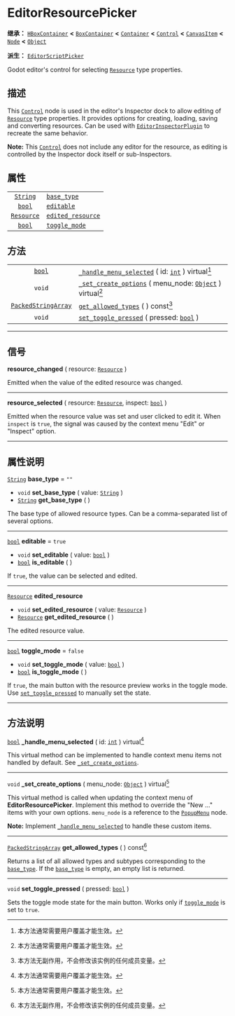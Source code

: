 <!-- ⚠ 请勿编辑本文件 ⚠ -->
<!-- 本文档使用脚本从 WeDot 引擎源码仓库生成。 -->
<!-- 生成脚本：https://github.com/WeDot-Engine/WeDot/tree/4.3/doc/tools/make_md.py； -->
<!-- 原文件：https://github.com/WeDot-Engine/WeDot/tree/4.3/doc/classes/EditorResourcePicker.xml。 -->

<div id="_class_editorresourcepicker"></div>

# EditorResourcePicker

**继承：** [`HBoxContainer`](class_hboxcontainer.md) **<** [`BoxContainer`](class_boxcontainer.md) **<** [`Container`](class_container.md) **<** [`Control`](class_control.md) **<** [`CanvasItem`](class_canvasitem.md) **<** [`Node`](class_node.md) **<** [`Object`](class_object.md)

**派生：** [`EditorScriptPicker`](class_editorscriptpicker.md)

Godot editor's control for selecting [`Resource`](class_resource.md) type properties.

## 描述

This [`Control`](class_control.md) node is used in the editor's Inspector dock to allow editing of [`Resource`](class_resource.md) type properties. It provides options for creating, loading, saving and converting resources. Can be used with [`EditorInspectorPlugin`](class_editorinspectorplugin.md) to recreate the same behavior.

 **Note:** This [`Control`](class_control.md) does not include any editor for the resource, as editing is controlled by the Inspector dock itself or sub-Inspectors.

## 属性

|||
|:-:|:--|
| [`String`](class_string.md)     | [`base_type`](#class_editorresourcepicker_property_base_type)             | ``""``    |
| [`bool`](class_bool.md)         | [`editable`](#class_editorresourcepicker_property_editable)               | ``true``  |
| [`Resource`](class_resource.md) | [`edited_resource`](#class_editorresourcepicker_property_edited_resource) |           |
| [`bool`](class_bool.md)         | [`toggle_mode`](#class_editorresourcepicker_property_toggle_mode)         | ``false`` |

## 方法

|||
|:-:|:--|
| [`bool`](class_bool.md)                           | [`_handle_menu_selected`](class_editorresourcepickermd#class_editorresourcepicker_private_method__handle_menu_selected) ( id: [`int`](class_int.md) ) virtual[^virtual]          |
| `void`                                            | [`_set_create_options`](class_editorresourcepickermd#class_editorresourcepicker_private_method__set_create_options) ( menu_node: [`Object`](class_object.md) ) virtual[^virtual] |
| [`PackedStringArray`](class_packedstringarray.md) | [`get_allowed_types`](class_editorresourcepickermd#class_editorresourcepicker_method_get_allowed_types) ( ) const[^const]                                                        |
| `void`                                            | [`set_toggle_pressed`](class_editorresourcepickermd#class_editorresourcepicker_method_set_toggle_pressed) ( pressed: [`bool`](class_bool.md) )                                   |

<!-- rst-class:: classref-section-separator -->

---

## 信号

<div id="_class_class_editorresourcepicker_signal_resource_changed"></div>

**resource_changed** ( resource: [`Resource`](class_resource.md) ) <div id="class_editorresourcepicker_signal_resource_changed"></div>

Emitted when the value of the edited resource was changed.

<!-- rst-class:: classref-item-separator -->

---

<div id="_class_class_editorresourcepicker_signal_resource_selected"></div>

**resource_selected** ( resource: [`Resource`](class_resource.md), inspect: [`bool`](class_bool.md) ) <div id="class_editorresourcepicker_signal_resource_selected"></div>

Emitted when the resource value was set and user clicked to edit it. When `inspect` is `true`, the signal was caused by the context menu "Edit" or "Inspect" option.

<!-- rst-class:: classref-section-separator -->

---

## 属性说明

<div id="_class_editorresourcepicker_property_base_type"></div>

[`String`](class_string.md) **base_type** = ``""`` <div id="class_editorresourcepicker_property_base_type"></div>

- `void` **set_base_type** ( value: [`String`](class_string.md) )
- [`String`](class_string.md) **get_base_type** ( )

The base type of allowed resource types. Can be a comma-separated list of several options.

<!-- rst-class:: classref-item-separator -->

---

<div id="_class_editorresourcepicker_property_editable"></div>

[`bool`](class_bool.md) **editable** = ``true`` <div id="class_editorresourcepicker_property_editable"></div>

- `void` **set_editable** ( value: [`bool`](class_bool.md) )
- [`bool`](class_bool.md) **is_editable** ( )

If `true`, the value can be selected and edited.

<!-- rst-class:: classref-item-separator -->

---

<div id="_class_editorresourcepicker_property_edited_resource"></div>

[`Resource`](class_resource.md) **edited_resource** <div id="class_editorresourcepicker_property_edited_resource"></div>

- `void` **set_edited_resource** ( value: [`Resource`](class_resource.md) )
- [`Resource`](class_resource.md) **get_edited_resource** ( )

The edited resource value.

<!-- rst-class:: classref-item-separator -->

---

<div id="_class_editorresourcepicker_property_toggle_mode"></div>

[`bool`](class_bool.md) **toggle_mode** = ``false`` <div id="class_editorresourcepicker_property_toggle_mode"></div>

- `void` **set_toggle_mode** ( value: [`bool`](class_bool.md) )
- [`bool`](class_bool.md) **is_toggle_mode** ( )

If `true`, the main button with the resource preview works in the toggle mode. Use [`set_toggle_pressed`](#class_editorresourcepicker_method_set_toggle_pressed) to manually set the state.

<!-- rst-class:: classref-section-separator -->

---

## 方法说明

<div id="_class_editorresourcepicker_private_method__handle_menu_selected"></div>

[`bool`](class_bool.md) **_handle_menu_selected** ( id: [`int`](class_int.md) ) virtual[^virtual]<div id="class_editorresourcepicker_private_method__handle_menu_selected"></div>

This virtual method can be implemented to handle context menu items not handled by default. See [`_set_create_options`](#class_editorresourcepicker_private_method__set_create_options).

<!-- rst-class:: classref-item-separator -->

---

<div id="_class_editorresourcepicker_private_method__set_create_options"></div>

`void` **_set_create_options** ( menu_node: [`Object`](class_object.md) ) virtual[^virtual]<div id="class_editorresourcepicker_private_method__set_create_options"></div>

This virtual method is called when updating the context menu of **EditorResourcePicker**. Implement this method to override the "New ..." items with your own options. `menu_node` is a reference to the [`PopupMenu`](class_popupmenu.md) node.

 **Note:** Implement [`_handle_menu_selected`](#class_editorresourcepicker_private_method__handle_menu_selected) to handle these custom items.

<!-- rst-class:: classref-item-separator -->

---

<div id="_class_editorresourcepicker_method_get_allowed_types"></div>

[`PackedStringArray`](class_packedstringarray.md) **get_allowed_types** ( ) const[^const]<div id="class_editorresourcepicker_method_get_allowed_types"></div>

Returns a list of all allowed types and subtypes corresponding to the [`base_type`](#class_editorresourcepicker_property_base_type). If the [`base_type`](#class_editorresourcepicker_property_base_type) is empty, an empty list is returned.

<!-- rst-class:: classref-item-separator -->

---

<div id="_class_editorresourcepicker_method_set_toggle_pressed"></div>

`void` **set_toggle_pressed** ( pressed: [`bool`](class_bool.md) )<div id="class_editorresourcepicker_method_set_toggle_pressed"></div>

Sets the toggle mode state for the main button. Works only if [`toggle_mode`](#class_editorresourcepicker_property_toggle_mode) is set to `true`.

[^virtual]: 本方法通常需要用户覆盖才能生效。
[^const]: 本方法无副作用，不会修改该实例的任何成员变量。
[^vararg]: 本方法除了能接受在此处描述的参数外，还能够继续接受任意数量的参数。
[^constructor]: 本方法用于构造某个类型。
[^static]: 调用本方法无需实例，可直接使用类名进行调用。
[^operator]: 本方法描述的是使用本类型作为左操作数的有效运算符。
[^bitfield]: 这个值是由下列位标志构成位掩码的整数。
[^void]: 无返回值。
